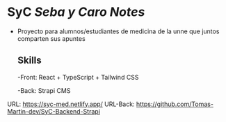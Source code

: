 # SyC _Seba y Caro Notes_
- Proyecto para alumnos/estudiantes de medicina de la unne que juntos comparten sus apuntes

   ## Skills
  -Front: React + TypeScript + Tailwind CSS
  
  -Back: Strapi CMS

URL: https://syc-med.netlify.app/
URL-Back: https://github.com/Tomas-Martin-dev/SyC-Backend-Strapi
